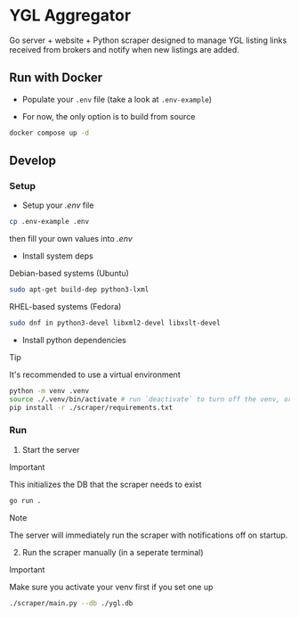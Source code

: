 # YGL Aggregator

Go server + website + Python scraper designed to manage YGL listing links received from brokers and notify when new listings are added.

## Run with Docker

- Populate your `.env` file (take a look at `.env-example`)

- For now, the only option is to build from source
```sh
docker compose up -d
```

## Develop

### Setup

- Setup your *.env* file

```sh
cp .env-example .env
```
then fill your own values into *.env*

- Install system deps

Debian-based systems (Ubuntu)
```sh
sudo apt-get build-dep python3-lxml
```
RHEL-based systems (Fedora)
```sh
sudo dnf in python3-devel libxml2-devel libxslt-devel
```

- Install python dependencies

> [!TIP]
> It's recommended to use a virtual environment

```sh
python -m venv .venv
source ./.venv/bin/activate # run `deactivate` to turn off the venv, or just `exit` the terminal
pip install -r ./scraper/requirements.txt
```

### Run

1. Start the server

> [!IMPORTANT]
> This initializes the DB that the scraper needs to exist

```sh
go run .
```

> [!NOTE]
> The server will immediately run the scraper with notifications off on startup.

2. Run the scraper manually (in a seperate terminal)

> [!IMPORTANT]
> Make sure you activate your venv first if you set one up

```sh
./scraper/main.py --db ./ygl.db
```

